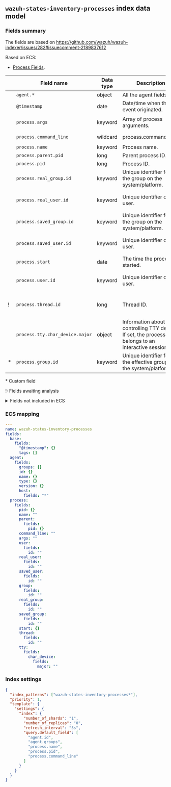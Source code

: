 ## `wazuh-states-inventory-processes` index data model

### Fields summary

The fields are based on https://github.com/wazuh/wazuh-indexer/issues/282#issuecomment-2189837612

Based on ECS:

- [Process Fields](https://www.elastic.co/guide/en/ecs/current/ecs-process.html).

|    | Field name                      | Data type | Description                                                                                          | Examples                                           | Comments                                                   |
|----|---------------------------------| --------- | ---------------------------------------------------------------------------------------------------- | -------------------------------------------------- | ---------------------------------------------------------- |
|    | `agent.*`                       | object    | All the agent fields.                                                                                | `                                                  |
|    | `@timestamp`                    | date      | Date/time when the event originated.                                                                 | `2016-05-23T08:05:34.853Z`                         |                                                            |
|    | `process.args`                  | keyword   | Array of process arguments.                                                                          | `["/usr/bin/ssh", "-l", "user", "10.0.0.16"]`      |                                                            |
|    | `process.command_line`          | wildcard  | process.command_line.                                                                                | `/usr/bin/ssh -l user 10.0.0.16`                   |                                                            |
|    | `process.name`                  | keyword   | Process name.                                                                                        | `ssh`                                              |                                                            |
|    | `process.parent.pid`            | long      | Parent process ID.                                                                                   | `4242`                                             |                                                            |
|    | `process.pid`                   | long      | Process ID.                                                                                          | `4242`                                             |                                                            |
|    | `process.real_group.id`         | keyword   | Unique identifier for the group on the system/platform.                                              |                                                    |                                                            |
|    | `process.real_user.id`          | keyword   | Unique identifier of the user.                                                                       | `S-1-5-21-202424912787-2692429404-2351956786-1000` |                                                            |
|    | `process.saved_group.id`        | keyword   | Unique identifier for the group on the system/platform.                                              |                                                    |                                                            |
|    | `process.saved_user.id`         | keyword   | Unique identifier of the user.                                                                       | `S-1-5-21-202424912787-2692429404-2351956786-1000` |                                                            |
|    | `process.start`                 | date      | The time the process started.                                                                        | `2016-05-23T08:05:34.853Z`                         |                                                            |
|    | `process.user.id`               | keyword   | Unique identifier of the user.                                                                       | `S-1-5-21-202424912787-2692429404-2351956786-1000` |                                                            |
| !  | `process.thread.id`             | long      | Thread ID.                                                                                           |                                                    | `thread.group` is **not part of ECS;** but `thread.id` is. |
|    | `process.tty.char_device.major` | object    | Information about the controlling TTY device. If set, the process belongs to an interactive session. |                                                    | Needs clarification                                        |
| \* | `process.group.id`              | keyword   | Unique identifier for the effective group on the system/platform.                                    |                                                    |                                                            |

\* Custom field

!: Fields awaiting analysis

<details><summary>Fields not included in ECS</summary>
<p>

|     | Field name | ECS field name            | Data type          | Description                                                                                          | Example | Comments                                                   |
| --- | ---------- | ------------------------- | ------------------ | ---------------------------------------------------------------------------------------------------- | ------- | ---------------------------------------------------------- |
| x   | state      | `process.state`           | **No ECS mapping** | State of the process                                                                                 |         | **Not part of ECS;** Maybe as a custom field.              |
| x   | utime      | `process.cpu.user`        | **No ECS mapping** | User mode CPU time                                                                                   |         | **Not part of ECS;** Maybe as a custom field.              |
| x   | stime      | `process.cpu.system`      | **No ECS mapping** | Kernel mode CPU time                                                                                 |         | **Not part of ECS;** Maybe as a custom field.              |
| x?  | fgroup     | `process.group.file.id`   | **No ECS mapping** | unknown                                                                                              |         |                                                            |
| x   | priority   | `process.priority`        | **No ECS mapping** | Process priority                                                                                     |         | **Not part of ECS;** Maybe as a custom field.              |
| x   | nice       | `process.nice`            | **No ECS mapping** | Nice value                                                                                           |         | **Not part of ECS;** Maybe as a custom field.              |
| x   | size       | `process.size`            | **No ECS mapping** | Process size                                                                                         |         | **Not part of ECS;** Maybe as a custom field.              |
| x   | vm_size    | `process.vm.size`         | **No ECS mapping** | Virtual memory size                                                                                  |         | **Not part of ECS;** Maybe as a custom field.              |
| x   | resident   | `process.memory.resident` | **No ECS mapping** | Resident set size                                                                                    |         | **Not part of ECS;** Maybe as a custom field.              |
| x   | share      | `process.memory.share`    | **No ECS mapping** | Shared memory size                                                                                   |         | **Not part of ECS;** Maybe as a custom field.              |
| !   | pgrp       | `process.group.id`        | keyword            | Process group                                                                                        |         | Isn't it duplicated ??                                     |
| x   | session    | `process.session`         | **No ECS mapping** | Session ID                                                                                           |         | **Not part of ECS;** Needs clarification.                  |
| x   | nlwp       | `process.nlwp`            | **No ECS mapping** | Number of light-weight processes                                                                     |         | **Not part of ECS;** Needs clarification.                  |
| !   | tgid       | `process.thread.id`       | **No ECS mapping** | Thread ID ID                                                                                         |         | `thread.group` is **not part of ECS;** but `thread.id` is. |
| x   | processor  | `host.cpu.processor`      | **No ECS mapping** | Processor number                                                                                     |         | No ECS field refers to the core number of the CPU.         |

</p>
</details>

### ECS mapping

```yml
---
name: wazuh-states-inventory-processes
fields:
  base:
    fields:
      "@timestamp": {}
      tags: []
  agent:
    fields:
      groups: {}
      id: {}
      name: {}
      type: {}
      version: {}
      host:
        fields: "*"
  process:
    fields:
      pid: {}
      name: ""
      parent:
        fields:
          pid: {}
      command_line: ""
      args: ""
      user:
        fields:
          id: ""
      real_user:
        fields:
          id: ""
      saved_user:
        fields:
          id: ""
      group:
        fields:
          id: ""
      real_group:
        fields:
          id: ""
      saved_group:
        fields:
          id: ""
      start: {}
      thread:
        fields:
          id: ""
      tty:
        fields:
          char_device:
            fields:
              major: ""
```

### Index settings

```json
{
  "index_patterns": ["wazuh-states-inventory-processes*"],
  "priority": 1,
  "template": {
    "settings": {
      "index": {
        "number_of_shards": "1",
        "number_of_replicas": "0",
        "refresh_interval": "5s",
        "query.default_field": [
          "agent.id",
          "agent.groups",
          "process.name",
          "process.pid",
          "process.command_line"
        ]
      }
    }
  }
}
```
